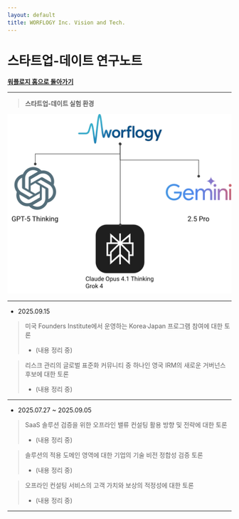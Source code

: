 ```yaml
---
layout: default
title: WORFLOGY Inc. Vision and Tech.
---
```


# 스타트업-데이트 연구노트

[**워플로지 홈으로 돌아가기**](https://worflogy.com)

---

> **스타트업-데이트 실험 환경**

![실험 환경](experimental_ENV.png)

---

- 2025.09.15

> 미국 Founders Institute에서 운영하는 Korea·Japan 프로그램 참여에 대한 토론
> - (내용 정리 중)

> 리스크 관리의 글로벌 표준화 커뮤니티 중 하나인 영국 IRM의 새로운 거버넌스 후보에 대한 토론
> - (내용 정리 중)

---

- 2025.07.27 ~ 2025.09.05

> SaaS 솔루션 검증을 위한 오프라인 밸류 컨설팅 활용 방향 및 전략에 대한 토론
> - (내용 정리 중)

> 솔루션의 적용 도메인 영역에 대한 기업의 기술 비전 정합성 검증 토론
> - (내용 정리 중)

> 오프라인 컨설팅 서비스의 고객 가치와 보상의 적정성에 대한 토론
> - (내용 정리 중)

---




